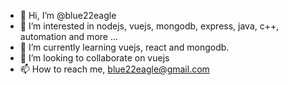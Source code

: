 - 👋 Hi, I’m @blue22eagle
- 👀 I’m interested in nodejs, vuejs, mongodb, express, java, c++, automation and more ...
- 🌱 I’m currently learning vuejs, react and mongodb.
- 💞️ I’m looking to collaborate on vuejs
- 📫 How to reach me, blue22eagle@gmail.com

<!---
blue22eagle/blue22eagle is a ✨ special ✨ repository because its `README.md` (this file) appears on your GitHub profile.
You can click the Preview link to take a look at your changes.
--->
